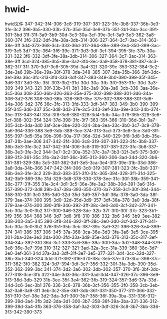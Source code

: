 # hwid-
hwid文件
347-342-3f4-306-3c8-319-307-381-323-3fc-3b8-337-36b-3e3-3fe-3c2
396-3b5-330-33b-37b-35d-35d-3e9-37b-35f-3b1-3da-3cc-391-301-3bd
31f-31f-3a9-3b9-30d-3c3-30a-3cf-39e-3cf-3a9-3e3-362-3a8-360-374
3f6-332-3df-3fe-38a-3db-314-306-327-364-3c7-3ac-314-363-38e-3ff
3d4-373-368-3cb-333-36d-312-364-38e-389-3e4-350-399-3ac-3f9-3e5
3d7-33c-364-3f6-39c-371-3d3-3df-3ef-394-395-3fe-37b-30a-331-322
3f6-332-3df-3fe-38a-3db-314-306-327-364-3c7-3ac-314-363-38e-3ff
3cd-324-385-3b5-3be-3a2-3f4-3ec-3a9-358-378-381-387-3c3-362-3f7
31f-370-3d7-3c8-305-39d-3a4-32f-320-39e-353-332-384-3c2-3de-3a6
39b-36e-39a-38f-378-3da-348-385-307-3da-35b-366-3bf-3dc-3e1-39a
36c-3fc-313-3fd-333-3df-347-383-349-3b0-390-399-35f-345-3d6-337
3d0-3fc-35f-303-3b2-31d-30d-30a-3fb-3f0-353-31e-30d-3a3-309-349
343-321-30f-33b-341-3b1-38c-3a9-30a-3a6-3cb-336-3aa-36e-3c5-36a
308-350-36b-326-363-35e-375-302-398-388-301-3d6-34a-306-3d2-376
308-350-36b-326-363-35e-375-302-398-388-301-3d6-34a-306-3d2-376
36c-3fc-313-3fd-333-3df-347-383-349-3b0-390-399-35f-345-3d6-337
35c-3d8-3d3-37e-3c5-343-3ef-33a-39e-343-34b-374-35e-313-343-34f
33d-3f8-3e8-380-328-3d4-3db-34a-379-365-329-3e6-3cf-388-302-354
324-37d-398-3fc-3f7-363-39f-366-310-36d-3b1-3a7-305-3cb-3da-3d0
3af-3ce-3be-320-324-3ba-3ea-33c-3b0-3c7-3c9-378-3a6-364-336-388
3e9-3db-389-3ce-374-313-3cd-373-3e8-3ce-3d0-3ff-355-397-3d5-35a
39b-396-30a-317-36d-32d-340-329-3f8-3d8-3db-35e-3d7-31b-3ae-306
347-342-3f4-306-3c8-319-307-381-323-3fc-3b8-337-36b-3e3-3fe-3c2
347-342-3f4-306-3c8-319-307-381-323-3fc-3b8-337-36b-3e3-3fe-3c2
344-3e7-3c2-30a-352-37c-3a7-3b3-32f-3e5-375-3d0-389-3f3-361-35c
31b-3a2-3bf-36c-395-313-360-306-3ad-34d-320-3b6-351-381-329-38c
3c5-30f-362-3d1-3e5-3ca-3e4-3f3-39e-31b-33d-386-3a8-3da-34b-366
347-342-3f4-306-3c8-319-307-381-323-3fc-3b8-337-36b-3e3-3fe-3c2
329-3b3-383-351-3f0-3fc-365-394-328-3f1-31d-325-3d2-3b9-369-39c
31d-329-3d8-378-330-378-3ee-31c-30f-38b-359-341-38c-377-31f-355
31e-3c4-3d1-3c5-36e-3fe-3a2-38b-30d-391-3a6-31d-357-390-372-3d8
39b-3a7-38a-393-350-370-3a7-358-3c1-30f-394-344-358-3f0-33f-3e0
395-3d0-32d-35d-3d9-357-3df-36a-378-3a0-3da-38f-379-3ae-374-300
395-3d0-32d-35d-3d9-357-3df-36a-378-3a0-3da-38f-379-3ae-374-300
390-3f8-346-392-3ff-38c-3e0-3d0-3cf-3d2-37f-341-3cb-30a-3e0-3b2
3f7-300-346-328-3de-32b-37f-3f0-30f-37c-323-3b1-3f9-356-364-368
346-3d7-3d6-3f8-310-386-332-3b6-346-3b9-3ee-382-338-303-3a5-345
390-3f8-346-392-3ff-38c-3e0-3d0-3cf-3d2-37f-341-3cb-30a-3e0-3b2
376-351-35b-3eb-387-39c-3a9-32f-396-326-3e4-399-374-341-386-357
306-345-37a-368-3ca-36e-3d3-3fa-3a6-3e5-3ce-395-301-3ba-32e-3e3
3da-300-3fd-33a-3d9-35e-3d3-376-313-35c-317-3ef-334-34a-392-3f0
36d-3cf-333-3c6-36e-39a-300-3da-3d2-348-344-379-3e8-36e-3e7-39d
310-312-327-321-3ad-32a-3cc-31a-339-360-38c-3d7-3e0-3ef-361-34d
37a-3a3-3df-31f-3e7-3e5-377-321-3d4-3cc-32d-327-38b-3bd-340-324
3dd-371-392-316-370-38c-3e5-37e-373-3bc-398-37c-311-362-3f0-382
324-3d7-394-3df-3c7-356-332-30f-3fa-3db-390-35d-352-362-399-3bc
341-374-3d2-3a6-302-3db-302-357-370-3f6-3bf-3dc-377-318-3ce-3fb
322-34e-3d3-36c-331-3ad-3d4-347-326-37c-396-3e9-3f3-38d-3db-329
31b-3ee-35f-3e4-362-3fb-319-324-357-3d6-37a-33d-34d-3c6-3ec-3b1
376-336-3c6-378-36b-3cf-356-355-3f0-358-3cb-3eb-3a2-3a8-3a9-3f1
3eb-3c2-35e-361-3db-361-331-350-377-311-366-332-351-310-3cf-38e
3d2-3da-3d1-300-3b7-358-36f-39a-3ba-331-336-312-399-39d-3a4-3fb
3d2-3da-3d1-300-3b7-358-36f-39a-3ba-331-336-312-399-39d-3a4-3fb
363-376-358-3af-3a2-303-3df-326-3c8-3b7-3bb-336-3f3-342-390-373
